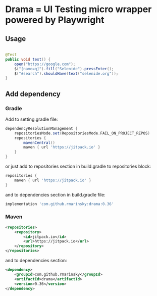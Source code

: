 # Drama = UI Testing micro wrapper powered by Playwright

## Usage

```java

@Test
public void test() {
    open("https://google.com");
    $("[name=q]").fill("Selenide").pressEnter();
    $("#search").shouldHave(text("selenide.org"));
}
```

## Add dependency

### Gradle

Add to setting.gradle file:

```groovy
dependencyResolutionManagement {
    repositoriesMode.set(RepositoriesMode.FAIL_ON_PROJECT_REPOS)
    repositories {
        mavenCentral()
        maven { url 'https://jitpack.io' }
    }
}
```

or just add to repositories section in build.gradle to repositories block:

```groovy
repositories {
    maven { url 'https://jitpack.io' }
}
```

and to dependencies section in build.gradle file:

```groovy
implementation 'com.github.rmarinsky:drama:0.36'
```

### Maven

```xml
<repositories>
    <repository>
        <id>jitpack.io</id>
        <url>https://jitpack.io</url>
    </repository>
</repositories>
```

and to dependencies section:

```xml
<dependency>
    <groupId>com.github.rmarinsky</groupId>
    <artifactId>drama</artifactId>
    <version>0.36</version>
</dependency>
```